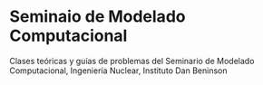 # Seminaio de Modelado Computacional

Clases teóricas y guías de problemas del Seminario de Modelado Computacional, Ingeniería Nuclear, Instituto Dan Beninson
